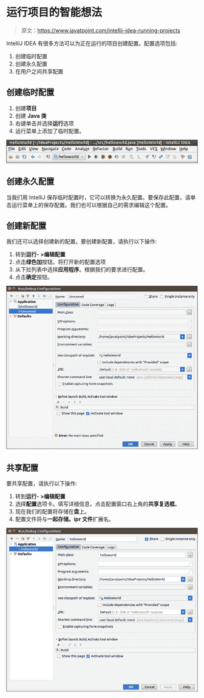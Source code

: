 # 运行项目的智能想法

> 原文：<https://www.javatpoint.com/intellij-idea-running-projects>

IntelliJ IDEA 有很多方法可以为正在运行的项目创建配置。配置选项包括:

1.  创建临时配置
2.  创建永久配置
3.  在用户之间共享配置

## 创建临时配置

1.  创建**项目**
2.  创建 **Java 类**
3.  右键单击并选择**运行**选项
4.  运行菜单上添加了临时配置。

![IntelliJ IDEA Running Projects](img/377ea0013ffd9dff1831ca14dec2c066.png)

## 创建永久配置

当我们用 IntelliJ 保存临时配置时，它可以转换为永久配置。要保存此配置，请单击运行菜单上的保存配置。我们也可以根据自己的需求编辑这个配置。

## 创建新配置

我们还可以选择创建新的配置。要创建新配置，请执行以下操作:

1.  转到**运行- >编辑配置**
2.  点击**绿色加**按钮。将打开新的配置选项
3.  从下拉列表中选择**应用程序**。根据我们的要求进行配置。
4.  点击**确定**按钮。

![IntelliJ IDEA Running Projects](img/861b30165d5b61200f89797e6b42dec9.png)

## 共享配置

要共享配置，请执行以下操作:

1.  转到**运行- >编辑配置**
2.  选择**配置**选项卡。填写详细信息，点击配置窗口右上角的**共享复选框**。
3.  现在我们的配置将存储在**盘**上。
4.  配置文件将与**一起存储。ipr 文件**扩展名。

![IntelliJ IDEA Running Projects](img/a45b2e35e569465275565c3af4e47e0a.png)
